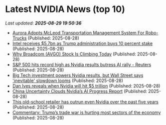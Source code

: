 # Latest NVIDIA News (top 10)
_Last updated: **2025-08-29 19:50:36**_

- [Aurora Adopts McLeod Transportation Management System For Robo-Trucks](https://www.forbes.com/sites/richardbishop1/2025/08/28/aurora-adopts-mcleod-transportation-management-system-for-robo-trucks/) (Published: 2025-08-28)
- [Intel receives $5.7bn as Trump administration buys 10 percent stake](https://www.aljazeera.com/economy/2025/8/28/intel-receives-5-7bn-as-trump-administration-buys-10-percent-stake) (Published: 2025-08-28)
- [Why Broadcom (AVGO) Stock Is Climbing Today](https://finance.yahoo.com/news/why-broadcom-avgo-stock-climbing-193716417.html) (Published: 2025-08-28)
- [S&P 500 hits record high as Nvidia results butress AI rally - Reuters](https://slashdot.org/firehose.pl?op=view&amp;id=178919952) (Published: 2025-08-28)
- [Big Tech investment powers Nvidia results, but Wall Street says 'inevitable' slowdown looms](https://finance.yahoo.com/news/big-tech-investment-powers-nvidia-results-but-wall-street-says-inevitable-slowdown-looms-193300481.html) (Published: 2025-08-28)
- [Dan Ives reveals when Nvidia will hit $5 trillion](https://biztoc.com/x/7c597465eb6e016a) (Published: 2025-08-28)
- [China Uncertainty Clouds Nvidia’s AI Progress Report](https://biztoc.com/x/a7295ba173f58c51) (Published: 2025-08-28)
- [This old-school retailer has outrun even Nvidia over the past five years](https://biztoc.com/x/e1f6fb930748548f) (Published: 2025-08-28)
- [Commentary: Trump’s trade war is hurting most sectors of the economy](https://finance.yahoo.com/news/commentary-trumps-trade-war-is-hurting-most-sectors-of-the-economy-191706763.html) (Published: 2025-08-28)
